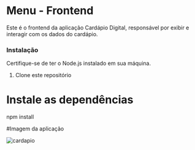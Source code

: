 # Menu - Frontend

Este é o frontend da aplicação Cardápio Digital, responsável por exibir e interagir com os dados do cardápio.

### Instalação

Certifique-se de ter o Node.js instalado em sua máquina. 

1. Clone este repositório

# Instale as dependências

npm install



#Imagem da aplicação

![cardapio](https://github.com/wendymillerr/menuFront/assets/77902118/b534a87c-7b8c-4332-b9a6-4c9f5ac21d68)

 
